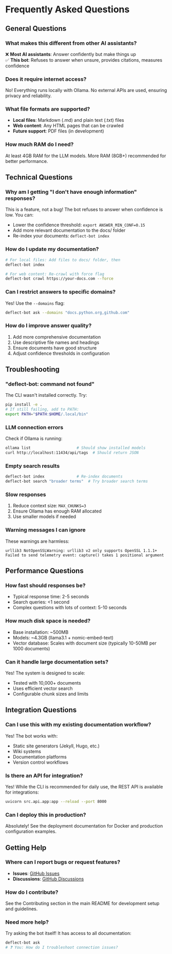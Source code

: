 # Frequently Asked Questions

## General Questions

### What makes this different from other AI assistants?
❌ **Most AI assistants**: Answer confidently but make things up  
✅ **This bot**: Refuses to answer when unsure, provides citations, measures confidence

### Does it require internet access?
No! Everything runs locally with Ollama. No external APIs are used, ensuring privacy and reliability.

### What file formats are supported?
- **Local files**: Markdown (.md) and plain text (.txt) files
- **Web content**: Any HTML pages that can be crawled
- **Future support**: PDF files (in development)

### How much RAM do I need?
At least 4GB RAM for the LLM models. More RAM (8GB+) recommended for better performance.

## Technical Questions

### Why am I getting "I don't have enough information" responses?
This is a feature, not a bug! The bot refuses to answer when confidence is low. You can:
- Lower the confidence threshold: `export ANSWER_MIN_CONF=0.15`
- Add more relevant documentation to the docs/ folder
- Re-index your documents: `deflect-bot index`

### How do I update my documentation?
```bash
# For local files: Add files to docs/ folder, then
deflect-bot index

# For web content: Re-crawl with force flag
deflect-bot crawl https://your-docs.com --force
```

### Can I restrict answers to specific domains?
Yes! Use the `--domains` flag:
```bash
deflect-bot ask --domains "docs.python.org,github.com"
```

### How do I improve answer quality?
1. Add more comprehensive documentation
2. Use descriptive file names and headings
3. Ensure documents have good structure
4. Adjust confidence thresholds in configuration

## Troubleshooting

### "deflect-bot: command not found"
The CLI wasn't installed correctly. Try:
```bash
pip install -e .
# If still failing, add to PATH:
export PATH="$PATH:$HOME/.local/bin"
```

### LLM connection errors
Check if Ollama is running:
```bash
ollama list                    # Should show installed models
curl http://localhost:11434/api/tags  # Should return JSON
```

### Empty search results
```bash
deflect-bot index              # Re-index documents
deflect-bot search "broader terms"  # Try broader search terms
```

### Slow responses
1. Reduce context size: `MAX_CHUNKS=3`
2. Ensure Ollama has enough RAM allocated
3. Use smaller models if needed

### Warning messages I can ignore
These warnings are harmless:
```
urllib3 NotOpenSSLWarning: urllib3 v2 only supports OpenSSL 1.1.1+
Failed to send telemetry event: capture() takes 1 positional argument
```

## Performance Questions

### How fast should responses be?
- Typical response time: 2-5 seconds
- Search queries: <1 second
- Complex questions with lots of context: 5-10 seconds

### How much disk space is needed?
- Base installation: ~500MB
- Models: ~4.3GB (llama3.1 + nomic-embed-text)
- Vector database: Scales with document size (typically 10-50MB per 1000 documents)

### Can it handle large documentation sets?
Yes! The system is designed to scale:
- Tested with 10,000+ documents
- Uses efficient vector search
- Configurable chunk sizes and limits

## Integration Questions

### Can I use this with my existing documentation workflow?
Yes! The bot works with:
- Static site generators (Jekyll, Hugo, etc.)
- Wiki systems
- Documentation platforms
- Version control workflows

### Is there an API for integration?
Yes! While the CLI is recommended for daily use, the REST API is available for integrations:
```bash
uvicorn src.api.app:app --reload --port 8000
```

### Can I deploy this in production?
Absolutely! See the deployment documentation for Docker and production configuration examples.

## Getting Help

### Where can I report bugs or request features?
- **Issues**: [GitHub Issues](https://github.com/theadityamittal/support-deflect-bot/issues)
- **Discussions**: [GitHub Discussions](https://github.com/theadityamittal/support-deflect-bot/discussions)

### How do I contribute?
See the Contributing section in the main README for development setup and guidelines.

### Need more help?
Try asking the bot itself! It has access to all documentation:
```bash
deflect-bot ask
# ❓ You: How do I troubleshoot connection issues?
```